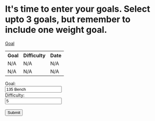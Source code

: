 <!DOCTYPE html>
<html lang="en">
<head>
    <meta charset="UTF-8">
    <meta http-equiv="X-UA-Compatible" content="IE=edge">
    <meta name="viewport" content="width=device-width, initial-scale=1.0">
    <title>Goals</title>
</head>
<body>
    <div class="goalWrap">
        <h1>It's time to enter your goals. Select upto 3 goals, but remember to include one weight goal.</h1>
        <div class="goals">
        <a href="#" class="btn">Goal</a> 
        </div>
    </div>
<table>
  <tr>
    <th>Goal</th>
    <th>Difficulty</th>
    <th>Date</th>
  </tr>
  <tr>
    <td>N/A</td>
    <td>N/A</td>
    <td>N/A</td>
  </tr>
  <tr>
    <td>N/A</td>
    <td>N/A</td>
    <td>N/A</td>
  </tr>
</table>
 
<form action="/action_page.php">
    <label for="goal">Goal:</label><br>
    <input type="text" id="goalname" name="goalname" value="135 Bench"><br>
    <label for="difficulty">Difficulty:</label><br>
    <input type="text" id="Diff" name="Diff" value="5"><br><br>
    <input type="submit" value="Submit">
</form> 
</body>
</html>